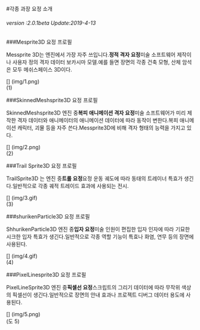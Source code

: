 #각종 과장 요정 소개

###### *version :2.0.1beta   Update:2019-4-13*

###Mesprite3D 요정 프로필

Messprite 3D는 엔진에서 가장 자주 쓰입니다.**정적 격자 요정**미술 소프트웨어 제작이나 사용자 정의 격자 데이터 보카시마 모델.예를 들면 장면의 각종 건축 모형, 산체 암석은 모두 메쉬스페이스 3D이다.

[] (img/1.png)<br>(1)

###SkinnedMeshsprite3D 요정 프로필

SkinnedMeshsprite3D 엔진 중**복피 애니메이션 격자 요정**미술 소프트웨어가 미리 제작한 격자 데이터와 애니메이터의 애니메이션 데이터에 따라 동작이 변한다.복피 애니메이션 캐릭터, 괴물 등을 자주 쓴다.Messprite3D에 비해 격자 형태의 능력을 가지고 있다.

[] (img/2.png)<br>(2)

###Trail Sprite3D 요정 프로필

TrailSprite3D 는 엔진 중**트롤 요정**요정 운동 궤도에 따라 동태의 트레이너 특효가 생긴다.일반적으로 각종 궤적 트레이드 효과에 사용되는 전시.

[] (img/3.gif)<br>(3)

###shurikenParticle3D 요정 프로필

ShhurikenParticle3D 엔진 중**입자 요정**미술 인원이 편집한 입자 인자에 따라 기묘한 시크한 입자 특효가 생긴다.일반적으로 각종 역할 기능이 특효나 화염, 연무 등의 장면에 사용된다.

[] (img/4.gif)<br>(4)

###PixelLinesprite3D 요정 프로필

PixelLineSprite3D 엔진 중**픽셀선 요정**스크립트의 그리기 데이터에 따라 무작위 색상의 픽셀선이 생긴다.일반적으로 장면의 안내 효과나 프로젝트 디버그 데이터 용도에 사용된다.

[] (img/5.png)<br>(도 5)